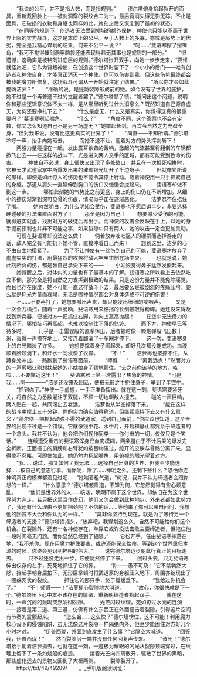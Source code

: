 　　“我说的公平，并不是指人数，而是指规则。”
　　德尔塔俯身拾起裂开的面具，重新戴回脸上——被剑洞穿的裂纹合二为一，最后竟消失得无影无踪。不止是面具，它破损的衣物和身躯也同样如此，片刻之后又恢复到了最初的状态。
　　“在同等的规则下，创造者无法受到领域的额外保护，神使也只能以不高于世界上限的实力战斗，这才是本质上的公平。至于人数上的多寡，亦或是局势上的优劣，完全是我精心谋划的结果，何来不公平一说？”
　　“呵……”斐语寒擦了擦嘴角，“我可不觉得被剑洞穿脑袋还能表现得若无其事也是规则的一部分。”
　　“很遗憾，这确实是被铭刻进底层的规则。”德尔塔张开双手，向她一步步走来，“要怪就怪岚吧，它作为背叛神使，在创造这个世界时留下了一个小小的后门——唯有创造者和神使自身，才能真正消灭一个神使。你可以伤害到我，但这些伤势最终都会被我的魔力所修复，这场战斗可谓从一开始就注定了结果。”
　　“所以你才会如此提防洁萝？”
　　“准确的说，是提防裂隙形成前的她。如今没有了世界的庇护，她不过是一个再普通不过的觉醒者罢了。”德尔塔顿了顿，“能问出这个问题，说明你和那些逻辑意识体不太一样，是从哪里听到过什么消息么？既然知道自己源自虚无，为何还要挣扎下去？”
　　“什么是虚无，什么又是真实，你觉得这真的很重要吗？”斐语寒咧起嘴角。
　　“什么？”
　　“角度不同，这个答案也不会有定数，你又怎么知道自己不是另一场虚无？”她举起长剑，再次令自然之力充盈全身，“但对我来说，没有比这更真实的世界了！”
　　“简直——不知所谓。”德尔塔冷哼一声，抬手向她砸去。
　　而她不退不让，迎着对方的势头挥剑斩下！
　　两股力量碰撞在一起，发出震耳欲聋的轰响，激起的气流甚至将翻倒的车辆都掀飞出去——在这样的战斗下，光是进入两人交手的区域，都有可能受到致命的伤害。
　　神使自不必说，身上很快又出现了多处破口，并且在一次抵死相拼时，它被天才武道家掌中所爆发出来的璀璨银光切开了半边身子。
　　但就像它所说的那样，即使是如此惊人的伤势也不能令其停止行动。随着神使用一只手抓紧自己的身躯，那道从肩头一直延伸到胸口的伤口又慢慢合拢起来。
　　斐语寒却做不到这一点。
　　哪怕此刻她的气势比之前更盛，身上的伤口仍在不断增加，从细小的擦伤渐渐到深可见骨的伤痕，情况似乎正在逐渐恶化。
　　洁萝忍不住捂住了嘴。
　　她忽然明白，为什么明知会受伤，斐语寒也不愿后退半步，非要选择硬碰硬的打法来直面对方了！
　　那全是因为自己！
　　想要减少受伤的可能，就得避实就虚，找出对方的破绽后再出手。而神使的攻击全反映在手上，以她的身手提前预判也并非不可能之事，如果裂隙中只有两人，她的攻击一定会更加灵动。
　　可现在斐语寒却没法这么做！
　　倘若放弃咄咄逼人的硬拼而选择游走的话，敌人完全有可能扔下她不管，直接冲着自己而来！
　　想到这里，洁萝的心不由自主地攥紧了。
　　为了不让神使有一丝伤到自己的可能，斐语寒才放弃了虚虚实实的打法，用最猛烈的攻势将敌人牢牢钳制在场中央。
　　也就是说，她此刻所负的伤，都是替自己承受下来的——
　　小姑娘觉得鼻子猛然发酸起来。
　　她觉醒之后，对体内的力量也有了最基本的了解。斐语寒之所以看上去依然屹立不倒，那完全是将自然之力发挥到极致的结果。只是这份力量并不能免除痛觉，而且也存在限度，她不可能一直这样战斗下去，最后要么是被剧烈的疼痛压垮，要么就是耗光力量而衰竭，无论是哪种情况都会对身体造成不可逆的伤害！
　　不……不要再打了，她想要喊出声来，却只能发出细细的哽咽声。
　　又是一次全力横扫，随着一声脆响，斐语寒用来格挡的长剑被敲得粉碎。她还没来得及找到新兵器，便被对方一把抓住右脚，并向上高高抛起！
　　在空中无法借力的情况下，哪怕技巧再高超，也难以控制住下落的轨迹。
　　而下方，神使早已等待多时。
　　几乎是一击雷霆般的直拳挥出，后者顿时像一颗炮弹般飞出数十米，轰得一声撞在地上，又接连着翻滚了十多圈才停下。
　　这一次，斐语寒身上的白光暗淡了许多。
　　她想要撑着身子爬起来，却好几次都没能成功。血液顺着脸颊淌下，和汗水一同浸湿了衣襟。
　　“不！”
　　洁萝再也按捺不住，从藏身处冲出，一路跑到了斐语寒面前。
　　“师傅……”
　　“离我远点！”然而对方的一声厉喝让刚想扶起她的小姑娘身子猛地颤住。“去之前你该待的地方，咳咳……不要靠近这里！”
　　斐语寒脸上第一次露出了焦急的神情。
　　“可是我……啊————”洁萝还没来及回话，便被无形之手扼住身子，举到了半空中。
　　“抓到你了。”神使一手虚握，一手正准备挥出。就在这一刻，斐语寒要紧牙关，将自然之力悉数灌注于双腿，不顾一切地朝敌人撞去。
　　碰的一声巨响，两人贴在一起，共同滚出去老远。
　　洁萝也从半空掉落下来。
　　“能在这样的战斗中撑上三十分钟，你的实力确实值得称道，但继续坚持下去又有什么意义？”德尔塔一把抓起动弹不得的武道家，送到自己面前，“你应该也知道，这个世界的出现不过是一个错误，它就像镜中花、水中月，开启和静止都凭系于缔造者的一个念头。我并不认为，他会把你们视作同类——你付出的一切，仅仅只是个笑话。”
　　连续遭受重击的斐语寒浑身已血肉模糊，两条腿由于不计后果的爆发完全折断，正面撞击的肩膀和右臂犹如被巨物碾过，绽开的皮肤与骨骼分离开来，显得惨不忍睹。可即使如此，她仍勉力扬起嘴角，用俯视的眼光望着对方。
　　“我……说过，那又如何？我无法……选择自己出身的世界，但我至少能选择……按自己的意志行事。而你呢，除了……神明之外，还剩下些什么？恐怕你连神明真正的模样都没见过吧……”她喘着粗气道，“何况，我并不认为缔造者会跟你想的一样。”
　　“什么意思？”德尔塔皱眉道，不知为何，它忽然觉得有些心烦意乱。
　　“他们是世界外的人……咳咳，明明不属于这个世界，却依旧在为这个世界努力奔走。若只把这里当作虚幻，他们又怎会做到此种地步。外来者都如此努力了，我还有什么理由不更加把劲呢？不信的话……等他来了你可以亲自问问，我想他的回答不大会和你认为的一样。”
　　“莫非你坚持到现在，就是为了等待另一个缔造者的支援？”德尔塔摇摇头，“放弃吧，我谋划这么久，自然不可能给你们这个机会。在裂隙外，还有一名神使存在，单靠它或许没法击败主要缔造者，但拖住他一段时间毫无问题。而你显然已经到了极限。”
　　它松开手，任由斐语寒摔落在地，“我不杀你。现在用魔力护住要害，或许还能保全性命。等到这个世界重归本源的时候，你终会见识到神明的伟大。”
　　说完德尔塔迈步朝此行真正的目标走去。
　　只不过还没走出一步，它便陡然停了下来。
　　回过头去，只见斐语寒伸出仅存的左手，死死地抓住了它的脚。
　　“你——愚不可及！”它不禁勃然大怒，抬起手朝身后拍下，无形巨掌顿时将武道家的身躯压入地下，周围亦绽现出了一圈蛛网状的裂纹。
　　抓住它的那只手，终于缓缓垂下。
　　“我给过你机会了。”
　　“不！师傅——！”洁萝撕心裂肺地大叫道。
　　“放心，你很快就是下一个。”德尔塔压下心中本不该存在的情绪，重新朝缔造者抬起双手。
　　就在这时，一声沉闷的轰鸣突然响彻裂隙。
　　光芒闪过纹理，宛如掠过水面的涟漪——接着是第二道、第三道，仿佛有什么东西正在外面撞击着裂隙，引得这片空间有节奏的震颤起来。
　　“怎么会……这么快？”德尔塔愣住，这不可能！利用魔力核心设下的侵蚀陷阱，虽无法像这片裂隙一样隔绝内外，但至少能困住对方好几个小时才对。
　　“伊普西珑，外面到底发生了什么事？”它隔空大喊道。
　　“回答我，伊普西珑！”
　　然而裂隙另一端并没有任何回复声传来。
　　“该死！”德尔塔抬手朝着洁萝抓去，也就在这一刻，一道极为耀眼的闪光从裂隙顶端穿过，在纹理上留下了一条灼烧般的痕迹。
　　接着光芒向四周散开，驱散了世界的黑暗，那些虚化远去的景物又回到了大桥两侧。
　　裂隙裂开了。
　　http:///txt/49/49289/
　　。_手机版阅读网址：